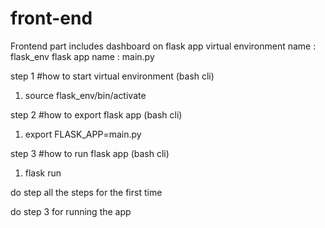 # front-end
Frontend part includes dashboard on flask app
virtual environment name : flask_env
flask app name : main.py

step 1
#how to start virtual environment (bash cli)
  1. source flask_env/bin/activate


step 2
#how to export flask app (bash cli)
  1. export FLASK_APP=main.py


step 3
#how to run flask app  (bash cli)
  1. flask run


do step all the steps for the first time

do step 3 for running the app
